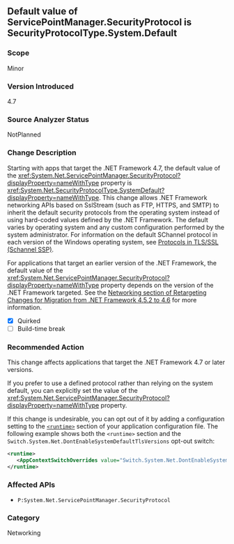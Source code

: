 ## Default value of ServicePointManager.SecurityProtocol is SecurityProtocolType.System.Default

### Scope
Minor

### Version Introduced
4.7

### Source Analyzer Status
NotPlanned

### Change Description
Starting with apps that target the .NET Framework 4.7, the default value of the <xref:System.Net.ServicePointManager.SecurityProtocol?displayProperty=nameWithType> property is <xref:System.Net.SecurityProtocolType.SystemDefault?displayProperty=nameWithType>. This change allows .NET Framework networking APIs based on SslStream (such as FTP, HTTPS, and SMTP) to inherit the default security protocols from the operating system instead of using hard-coded values defined by the .NET Framework. The default varies by operating system and any custom configuration performed by the system administrator. For information on the default SChannel protocol in each version of the Windows operating system, see [Protocols in TLS/SSL (Schannel SSP)](https://msdn.microsoft.com/library/windows/desktop/mt808159.aspx).</p>

For applications that target an earlier version of the .NET Framework, the default value of the <xref:System.Net.ServicePointManager.SecurityProtocol?displayProperty=nameWithType> property depends on the version of the .NET Framework targeted. See the [Networking section of Retargeting Changes for Migration from .NET Framework 4.5.2 to 4.6](~/docs/framework/migration-guide/retargeting/4.5.2-4.6.md#networking) for more information.

- [X] Quirked
- [ ] Build-time break

### Recommended Action
This change affects applications that target the .NET Framework 4.7 or later versions. </br>

If you prefer to use a defined protocol rather than relying on the system default, you can explicitly set the value of the <xref:System.Net.ServicePointManager.SecurityProtocol?displayProperty=nameWithType> property.</br>

If this change is undesirable, you can opt out of it by adding a configuration setting to the [`<runtime>`](~/docs/framework/configure-apps/file-schema/runtime/runtime-element.md) section of your application configuration file. The following example shows both the `<runtime>` section and the `Switch.System.Net.DontEnableSystemDefaultTlsVersions` opt-out switch:

```xml
<runtime>
   <AppContextSwitchOverrides value="Switch.System.Net.DontEnableSystemDefaultTlsVersions=true" />
</runtime>
```

### Affected APIs
- `P:System.Net.ServicePointManager.SecurityProtocol`

### Category
Networking

<!-- breaking change id: 184 -->


